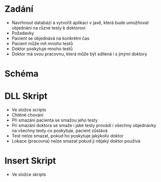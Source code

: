 # Zadání
- Navrhnout databázi a vytvořit aplikaci v javě, která bude umožňovat objednání na různé testy k doktorovi
- Požadavky 
 -  Pacient se objednává na konkrétní čas
 - Pacient může mít mnoho testů
 - Doktor poskytuje mnoho testů
 - Doktor má svou pracovnu, která může být sdílená i s jinými doktory
# Schéma

# DLL Skript
- Ve složce scripts
- Chtěné chování
 - Při smazání pacienta se smažou jeho testy
 - Pri smazání doktora se smaže i jaké testy provádí i všechny objednávky na všechny testy co poskytuje, pacient zůstává
 - Test nelze smazat, pokud ho poskytuje jakýkoliv doktor
 - Lokace (pracovna) nelze smazat pokud ji nějaký doktor používá
# Insert Skript
 - Ve složce skripts

